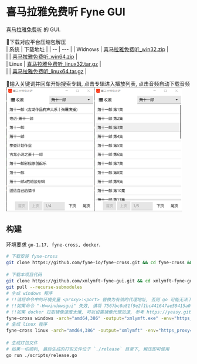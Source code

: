 # 喜马拉雅免费听 Fyne GUI
[喜马拉雅免费听](https://github.com/funte/xmlymft) 的 GUI.  

🍌下载对应平台压缩包解压  
| 系统 | 下载地址 |
| -- | --- |
| Widnows | [喜马拉雅免费听_win32.zip]() |  
| | [喜马拉雅免费听_win64.zip]() |  
| Linux | [喜马拉雅免费听_linux32.tar.gz](TODO:) |  
| | [喜马拉雅免费听_linux64.tar.gz](TODO:) |  


🍌输入关键词并回车开始搜索专辑, 点击专辑进入播放列表, 点击音频自动下载音频  
<img src="./READMES/albumView.png" width=240><img src="./READMES/trackView.png" width=240>  

## 构建
环境要求 `go-1.17, fyne-cross, docker`.  
```sh
# 下载安装 fyne-cross
git clone https://github.com/fyne-io/fyne-cross.git && cd fyne-cross && go install

# 下载本项目代码
git clone https://github.com/xmlymft-fyne-gui.git && cd xmlymft-fyne-gui
git pull --recurse-submodules
# 生成 windows 程序
# !!请将命令中的环境变量 <proxy>:<port> 替换为有效的代理地址, 否则 go 可能无法下载依赖
# !!如果命令 "-H=windowsgui" 失效, 请将 7567bc0a81f9e2f1bc441647ae59415a01e61389 手动合并到你本地 fyne-cross 代码中, 并重新编译安装 fyne-cross
# !!如果 docker 拉取镜像速度太慢, 可以设置镜像代理加速, 参考 https://yeasy.gitbook.io/docker_practice/install/mirror
fyne-cross windows -arch="amd64,386" -output="xmlymft.exe" -env="https_proxy=<ip>:<port>" -ldflags="-H=windowsgui"
# 生成 linux 程序
fyne-cross linux -arch="amd64,386" -output="xmlymft" -env="https_proxy=<ip>:<port>"

# 生成打包文件
# 如果一切顺利, 最后生成的打包文件位于 `./release` 目录下, 解压即可使用
go run ./scripts/release.go
```
